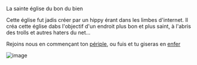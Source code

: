 La sainte église du bon du bien

Cette église fut jadis créer par un hippy érant dans les limbes d'internet. Il créa cette église dabs l'objectif d'un endroit plus bon et plus saint, à l'abris des trolls et autres haters du net...

Rejoins nous en commençant ton [périple](https://github.com/Dr-BoBy/TP2Git/blob/main/lawar.md), ou fuis et tu giseras en [enfer](https://github.com/Dr-BoBy/TP2Git/blob/main/lenfe.md)

![image](https://github.com/Dr-BoBy/TP2Git/assets/97364457/c85f0049-1f39-4948-8cc2-828ece666a5e)




